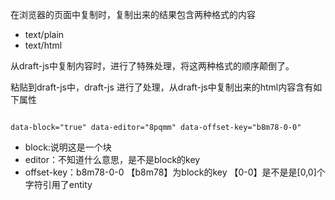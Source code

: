 在浏览器的页面中复制时，复制出来的结果包含两种格式的内容

* text/plain
* text/html

从draft-js中复制内容时，进行了特殊处理，将这两种格式的顺序颠倒了。

粘贴到draft-js中，draft-js 进行了处理，从draft-js中复制出来的html内容含有如下属性

```

data-block="true" data-editor="8pqmm" data-offset-key="b8m78-0-0"

```

* block:说明这是一个块
* editor：不知道什么意思，是不是block的key
* offset-key：b8m78-0-0  【b8m78】为block的key 【0-0】是不是是[0,0]个字符引用了entity 

